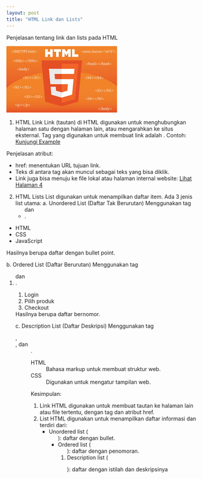 ```yaml
---
layout: post
title: "HTML Link dan Lists"
---
```


Penjelasan tentang link dan lists pada HTML

![HTML Link dan Lists](/assets/images/images.jpg)

1. HTML Link
Link (tautan) di HTML digunakan untuk menghubungkan halaman satu dengan halaman lain, atau mengarahkan ke situs eksternal. Tag yang digunakan untuk membuat link adalah <a>.
Contoh:
    <a href="https://www.example.com">Kunjungi Example</a>
    
Penjelasan atribut:
- href: menentukan URL tujuan link.
- Teks di antara tag <a> akan muncul sebagai teks yang bisa diklik.
- Link juga bisa menuju ke file lokal atau halaman internal website:
    <a href="halaman4.html">Lihat Halaman 4</a>

2. HTML Lists
List digunakan untuk menampilkan daftar item. Ada 3 jenis list utama:
a. Unordered List (Daftar Tak Berurutan)
Menggunakan tag <ul> dan <li>.
<ul>
  <li>HTML</li>
  <li>CSS</li>
  <li>JavaScript</li>
</ul>
Hasilnya berupa daftar dengan bullet point.

b. Ordered List (Daftar Berurutan)
Menggunakan tag <ol> dan <li>.
<ol>
  <li>Login</li>
  <li>Pilih produk</li>
  <li>Checkout</li>
</ol>
Hasilnya berupa daftar bernomor.

c. Description List (Daftar Deskripsi)
Menggunakan tag <dl>, <dt>, dan <dd>.
<dl>
  <dt>HTML</dt>
  <dd>Bahasa markup untuk membuat struktur web.</dd>
  <dt>CSS</dt>
  <dd>Digunakan untuk mengatur tampilan web.</dd>
</dl>

Kesimpulan:
1. Link HTML digunakan untuk membuat tautan ke halaman lain atau file tertentu, dengan tag<a>  dan atribut href.
2. List HTML digunakan untuk menampilkan daftar informasi dan terdiri dari:
    - Unordered list (<ul>): daftar dengan bullet.
    - Ordered list (<ol>): daftar dengan penomoran.
    - Description list (<dl>): daftar dengan istilah dan deskripsinya